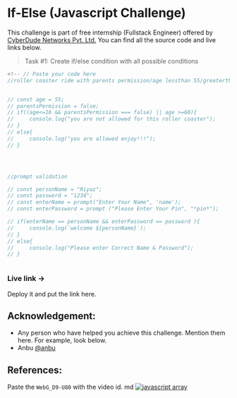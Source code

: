 # If-Else (Javascript Challenge)
This challenge is part of free internship (Fullstack Engineer) offered by [CyberDude Networks Pvt. Ltd.](https://cyberdudenetworks.com) You can find all the source code and live links below.

> Task #1: Create if/else condition with all possible conditions

```js
<!-- // Paste your code here
//roller coaster ride with parents permission/age lessthan 55/greaterthan 16...////////////////////////////////////


// const age = 55;
// parentsPermission = false;
// if((age<=16 && parentsPermission === false) || age >=60){
//     console.log("you are not allowed for this roller coaster"); 
// }
// else{
//     console.log("you are allowed enjoy!!!");
// }




//prompt validation

// const personName = "Riyaz";
// const password = "1234";
// const enterName = prompt("Enter Your Name", 'name');
// const enterPassword = prompt ("Please Enter Your Pin", "*pin*");

// if(enterName == personName && enterPassword == password ){
//     console.log(`welcome ${personName}`);
// }
// else{
//     console.log("Please enter Correct Name & Password");
// }



```


### Live link -> 
Deploy it and put the link here.


## Acknowledgement:
 - Any person who have helped you achieve this challenge. Mention them here. For example, look below.
 - Anbu [@anbu](https://github.com/anburocky3)

## References:

Paste the `WebG_D9-U80` with the video id.
md
[![javascript array](https://www.youtube.com/watch?v=WebG_D9-U80)](https://www.youtube.com/watch?v=WebG_D9-U80 "js if-else")